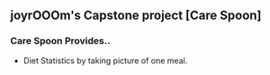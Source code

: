 ## joyrOOOm's Capstone project [Care Spoon] 

### Care Spoon Provides..
- Diet Statistics by taking picture of one meal.
